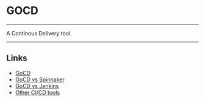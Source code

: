 # GOCD
---

A Continous Delivery tool. 

---

## Links

* [GoCD](https://www.gocd.org/)
* [GoCD vs Spinnaker](https://www.gocd.org/2017/07/10/gocd-vs-spinnaker/#:~:text=If%20you%20are%20looking%20to,cloud%20native%20abstractions%2C%20consider%20Spinnaker.)
* [GoCD vs Jenkins](https://www.gocd.org/2017/04/25/gocd-over-jenkins.html)
* [Other CI/CD tools](https://stackify.com/top-continuous-integration-tools/)

